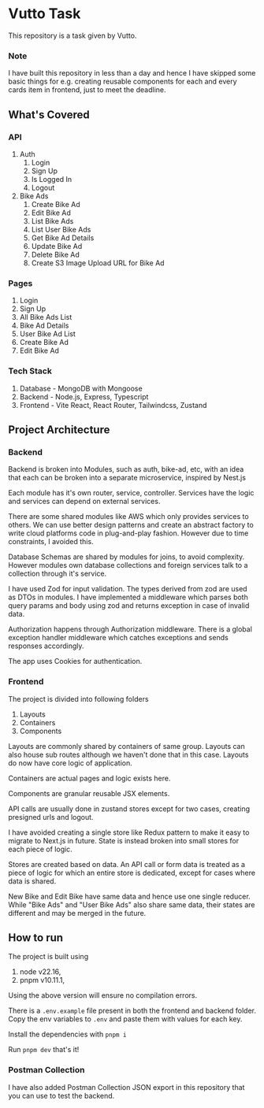 # Vutto Task

This repository is a task given by Vutto. 

### Note

I have built this repository in less than a day and hence I have skipped some basic things for e.g. creating reusable components for each and every cards item in frontend, just to meet the deadline.

## What's Covered
### API
1. Auth
    1. Login
    2. Sign Up
    3. Is Logged In
    4. Logout
2. Bike Ads
    1. Create Bike Ad
    2. Edit Bike Ad
    3. List Bike Ads
    4. List User Bike Ads
    5. Get Bike Ad Details
    6. Update Bike Ad
    7. Delete Bike Ad
    8. Create S3 Image Upload URL for Bike Ad

### Pages
1. Login
2. Sign Up
3. All Bike Ads List
4. Bike Ad Details
5. User Bike Ad List
6. Create Bike Ad
7. Edit Bike Ad


### Tech Stack
1. Database - MongoDB with Mongoose
2. Backend - Node.js, Express, Typescript
3. Frontend - Vite React, React Router, Tailwindcss, Zustand

## Project Architecture
### Backend
Backend is broken into Modules, such as auth, bike-ad, etc, with an idea that each can be broken into a separate microservice, inspired by Nest.js

Each module has it's own router, service, controller. Services have the logic and services can depend on external services. 

There are some shared modules like AWS which only provides services to others. We can use better design patterns and create an abstract factory to write cloud platforms code in plug-and-play fashion. However due to time constraints, I avoided this.

Database Schemas are shared by modules for joins, to avoid complexity. However modules own database collections and foreign services talk to a collection through it's service.

I have used Zod for input validation. The types derived from zod are used as DTOs in modules. I have implemented a middleware which parses both query params and body using zod and returns exception in case of invalid data.

Authorization happens through Authorization middleware. There is a global exception handler middleware which catches exceptions and sends responses accordingly.

The app uses Cookies for authentication.
### Frontend
The project is divided into following folders
1. Layouts
2. Containers
3. Components

Layouts are commonly shared by containers of same group. Layouts can also house sub routes although we haven't done that in this case. Layouts do now have core logic of application.

Containers are actual pages and logic exists here.

Components are granular reusable JSX elements.

API calls are usually done in zustand stores except for two cases, creating presigned urls and logout. 

I have avoided creating a single store like Redux pattern to make it easy to migrate to Next.js in future. State is instead broken into small stores for each piece of logic.

Stores are created based on data. An API call or form data is treated as a piece of logic for which an entire store is dedicated, except for cases where data is shared.

New Bike and Edit Bike have same data and hence use one single reducer. While "Bike Ads" and "User Bike Ads" also share same data, their states are different and may be merged in the future.

## How to run

The project is built using 
1. node v22.16, 
2. pnpm v10.11.1, 

Using the above version will ensure no compilation errors.

There is a ``.env.example`` file present in both the frontend and backend folder. Copy the env variables to ``.env`` and paste them with values for each key.

Install the dependencies with ``pnpm i``

Run ``pnpm dev`` that's it!

### Postman Collection

I have also added Postman Collection JSON export in this repository that you can use to test the backend.